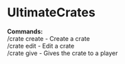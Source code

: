 # UltimateCrates
**Commands:** <br>
/crate create <name> - Create a crate <br>
/crate edit <name> - Edit a crate <br>
/crate give <player name> <crate name> - Gives the crate to a player
